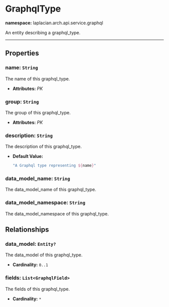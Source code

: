 # **GraphqlType**
**namespace:** laplacian.arch.api.service.graphql

An entity describing a graphql_type.



---

## Properties

### name: `String`
The name of this graphql_type.
- **Attributes:** *PK*

### group: `String`
The group of this graphql_type.
- **Attributes:** *PK*

### description: `String`
The description of this graphql_type.
- **Default Value:**
  ```kotlin
  "A Graphql type representing ${name}"
  ```

### data_model_name: `String`
The data_model_name of this graphql_type.

### data_model_namespace: `String`
The data_model_namespace of this graphql_type.

## Relationships

### data_model: `Entity?`
The data_model of this graphql_type.
- **Cardinality:** `0..1`

### fields: `List<GraphqlField>`
The fields of this graphql_type.
- **Cardinality:** `*`